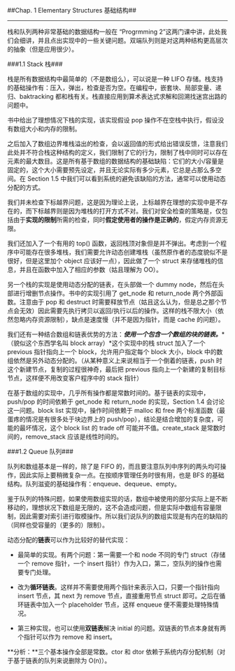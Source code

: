 ##Chap. 1 Elementary Structures 基础结构##

---

栈和队列两种非常基础的数据结构一般在 “Progrmming 2”这两门课中讲，此处我们会细讲，并且点出实现中的一些关键问题。双端队列则是对这两种结构更高层次的抽象（但是应用很少）。

###1.1 Stack 栈###

栈是所有数据结构中最简单的（不是数组么），可以说是一种 LIFO 存储。栈支持的基础操作有：压入，弹出，检查是否为空。在编程中，嵌套块、局部变量、递归、baktracking 都和栈有关。栈直接应用到算术表达式求解和回溯找迷宫出路的问题中。

书中给出了理想情况下栈的实现，该实现假设 pop 操作不在空栈中执行，假设没有数组大小和内存的限制。

之后加入了数组边界堆栈溢出的检查，会以返回值的形式给出错误反馈，注意我们此处并不符合栈这种结构的定义，我们限制了它的行为，限制了栈中同时可以存在元素的最大数目。这是所有基于数组的数据结构的基础缺陷：它们的大小/容量是固定的，这个大小需要预先设定，并且无论实际有多少元素，它总是占那么多空间。在 Section 1.5 中我们可以看到系统的避免该缺陷的方法，通常可以使用动态分配的方式。

我们并未检查下标越界问题，这是因为理论上说，上标越界在理想的实现中是不存在的，而下标越界则是因为堆栈的打开方式不对。我们对安全检查的策略是，仅包括由于**实现的限制**所需的检查，同时**假定使用者的操作是正确的**，假定内存资源无限。

我们还加入了一个有用的 top() 函数，返回栈顶对象但是并不弹出。考虑到一个程序中可能存在很多堆栈，我们需要允许动态创建堆栈（虽然原作者的态度貌似不是很好，但是这里加个 object 应该好一点），因此做了一个 struct 来存储堆栈的信息，并且在函数中加入了相应的参数（姑且理解为 OO）。

另一个栈的实现是使用动态分配的链表，在头部做一个 dummy node，然后在头部进行增删节点操作。书中的实现引用了 get_node 和 return_node 两个外部函数。注意由于 pop 和 destruct 时需要释放节点（姑且这么认为，但是总之那个节点会无效）因此需要先执行拷贝以返回/执行以后的操作。这样的栈不限大小（依然忽略内存资源限制），缺点是速度慢（并不是因为指针，而是 cache 的问题）。

我们还有一种结合数组和链表优势的方法：***使用一个包含一个数组的块的链表。****（貌似这个东西学名叫 block array）*这个实现中的栈 struct 加入了一个 previous 指针指向上一个 block，允许用户指定每个 block 大小，block 中的数组依然是另外动态分配的。（从某种意义上来说相当于一个倒着的链表，push 时这个新建节点，复制的过程很神奇，最后把 previous 指向上一个新建的复制目标节点，这样便不用改变客户程序中的 stack 指针）

在基于数组的实现中，几乎所有操作都是常数时间的。基于链表的实现中，push/pop 的时间依赖于 get_node 和 return_node 的实现，Section 1.4 会讨论这一问题。block list 实现中，操作时间依赖于 malloc 和 free 两个标准函数（最蛋疼的情况是有很多处于块边界上的 push/pop），结论是结合增加的复杂度，可能的最坏情况，这个 block list 的 trade off 可能并不值。create_stack 是常数时间的，remove_stack 应该是线性时间的。

###1.2 Queue 队列###

队列和数组基本是一样的，除了是 FIFO 的，而且要注意队列中序列的两头均可操作，因此实际上要稍微复杂一点。在按顺序管理任务时很有用，也是 BFS 的基础结构。队列滋瓷的基础操作有：enqueue、dequeue、empty。

鉴于队列的特殊问题，如果使用数组实现的话，数组中被使用的部分实际上是不断移动的，理想状况下数组是无限的，这不会造成问题，但是实际中数组有容量限制，因此需要对索引进行取模操作。所以我们说队列的数组实现是有内在的缺陷的（同样也受容量的（更多的）限制）。

动态分配的**链表**可以作为比较好的替代实现：

* 最简单的实现。有两个问题：第一需要一个和 node 不同的专门 struct（存储一个 remove 指针，一个 insert 指针）作为入口，第二，空队列的操作也需要专门处理。

* 改为**循环链表**。这样并不需要使用两个指针来表示入口，只要一个指针指向 insert 节点，其 next 为 remove 节点，直接重用节点 struct 即可。之后在循环链表中加入一个 placeholder 节点，这样 enqueue 便不需要处理特殊情况。

* 第三种实现，也可以使用**双链表**解决 initial 的问题。双链表的节点本身就有两个指针可以作为 remove 和 insert。

**分析：**三个基本操作全部是常数。ctor 和 dtor 依赖于系统内存分配机制（对于基于链表的队列来说删除为 O(n)）。
